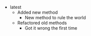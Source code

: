 - latest
	- Added new method
		- New method to rule the world
	- Refactored old methods
		- Got it wrong the first time
